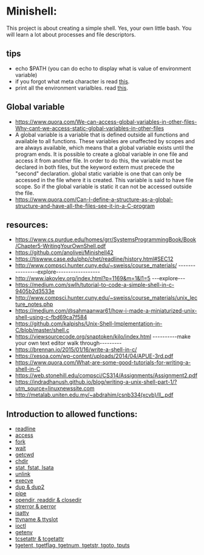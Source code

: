 # Minishell:
This project is about creating a simple shell. Yes, your own little bash. You will learn a lot about processes and file descriptors.
## tips
- echo $PATH (you can do echo to display what is value of environment variable)
- if you forgot what meta character is read [this](https://en.wikipedia.org/wiki/Metacharacter).
- print all the environment varialbles. read [this](https://stackoverflow.com/questions/2085302/printing-all-environment-variables-in-c-c).
## Global variable 
- https://www.quora.com/We-can-access-global-variables-in-other-files-Why-cant-we-access-static-global-variables-in-other-files
- A global variable is a variable that is defined outside all functions and available to all functions. These variables are unaffected by scopes and are always available, which means that a global variable exists until the program ends. It is possible to create a global variable in one file and access it from another file. In order to do this, the variable must be declared in both files, but the keyword extern must precede the "second" declaration. global static variable is one that can only be accessed in the file where it is created. This variable is said to have file scope. So if the global variable is static it can not be accessed outside the file.
- https://www.quora.com/Can-I-define-a-structure-as-a-global-structure-and-have-all-the-files-see-it-in-a-C-program
## resources:
- https://www.cs.purdue.edu/homes/grr/SystemsProgrammingBook/Book/Chapter5-WritingYourOwnShell.pdf
- https://github.com/anolivei/Minishell42
- https://tiswww.case.edu/php/chet/readline/history.html#SEC12
- http://www.compsci.hunter.cuny.edu/~sweiss/course_materials/ ----------------explore------------------
- http://www.iakovlev.org/index.html?p=1169&m=1&l1=5 ---explore---
- https://medium.com/swlh/tutorial-to-code-a-simple-shell-in-c-9405b2d3533e
- http://www.compsci.hunter.cuny.edu/~sweiss/course_materials/unix_lecture_notes.php
- https://medium.com/@sahmaanwar61/how-i-made-a-miniaturized-unix-shell-using-c-fbd69ca7f584
- https://github.com/kalpishs/Unix-Shell-Implementation-in-C/blob/master/shell.c
- https://viewsourcecode.org/snaptoken/kilo/index.html ----------make your own text editor walk through---------
- https://brennan.io/2015/01/16/write-a-shell-in-c/
- https://xesoa.com/wp-content/uploads/2014/04/APUE-3rd.pdf
- https://www.quora.com/What-are-some-good-tutorials-for-writing-a-shell-in-C
- https://web.stonehill.edu/compsci/CS314/Assignments/Assignment2.pdf
- https://indradhanush.github.io/blog/writing-a-unix-shell-part-1/?utm_source=linuxnewssite.com
- http://metalab.uniten.edu.my/~abdrahim/csnb334(xcvb)/ll_.pdf
## Introduction to allowed functions:
- [readline](docs/readline.MD)
- [access](docs/access.MD)
- [fork](docs/fork.MD)
- [wait](docs/wait.MD)
- [getcwd](docs/getcwd.MD)
- [chdir](docs/chdir.MD)
- [stat, fstat, lsata](docs/stat.MD)
- [unlink](docs/unlink.MD)
- [execve](docs/execve.MD)
- [dup & dup2](docs/dup.MD)
- [pipe](docs/pipe.MD)
- [opendir, readdir & closedir](docs/opendir.MD)
- [strerror & perror](docs/errors.MD)
- [isatty](docs/isatty.MD)
- [ttyname & ttyslot](docs/tty.MD)
- [ioctl](docs/ioctl.MD)
- [getenv](docs/getenv.MD)
- [tcsetattr & tcgetattr](docs/tcattr.MD)
- [tgetent, tgetflag, tgetnum, tgetstr, tgoto, tputs](docs/tget.MD)
